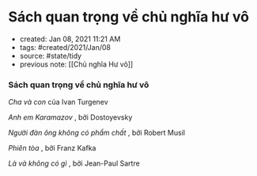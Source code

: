 # Sách quan trọng về chủ nghĩa hư vô

- created: Jan 08, 2021 11:21 AM
- tags: #created/2021/Jan/08
- source: #state/tidy 
- previous note: [[Chủ nghĩa Hư vô]]

### **Sách quan trọng về chủ nghĩa hư vô**

*Cha và con* của Ivan Turgenev

*Anh em Karamazov* , bởi Dostoyevsky

*Người đàn ông không có phẩm chất* , bởi Robert Musil

*Phiên tòa* , bởi Franz Kafka

*Là và không có gì* , bởi Jean-Paul Sartre